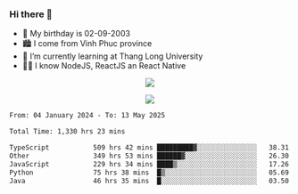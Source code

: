 ### Hi there 👋
- 🎂 My birthday is 02-09-2003
- 🏙️ I come from Vinh Phuc province
- 🌱 I’m currently learning at Thang Long University
- 🧑‍💻 I know NodeJS, ReactJS an React Native
<p align="center"><img src="https://github-readme-stats.vercel.app/api?username=tmquang0209&show_icons=true&theme=gradient"></p>
<p align="center"><img src="https://github-readme-stats.vercel.app/api/top-langs/?username=tmquang0209&hide=scss,css&langs_count=10"></p>
<!--START_SECTION:waka-->

```txt
From: 04 January 2024 - To: 13 May 2025

Total Time: 1,330 hrs 23 mins

TypeScript           509 hrs 42 mins █████████▓░░░░░░░░░░░░░░░   38.31 %
Other                349 hrs 53 mins ██████▓░░░░░░░░░░░░░░░░░░   26.30 %
JavaScript           229 hrs 34 mins ████▒░░░░░░░░░░░░░░░░░░░░   17.26 %
Python               75 hrs 38 mins  █▒░░░░░░░░░░░░░░░░░░░░░░░   05.69 %
Java                 46 hrs 35 mins  █░░░░░░░░░░░░░░░░░░░░░░░░   03.50 %
```

<!--END_SECTION:waka-->
